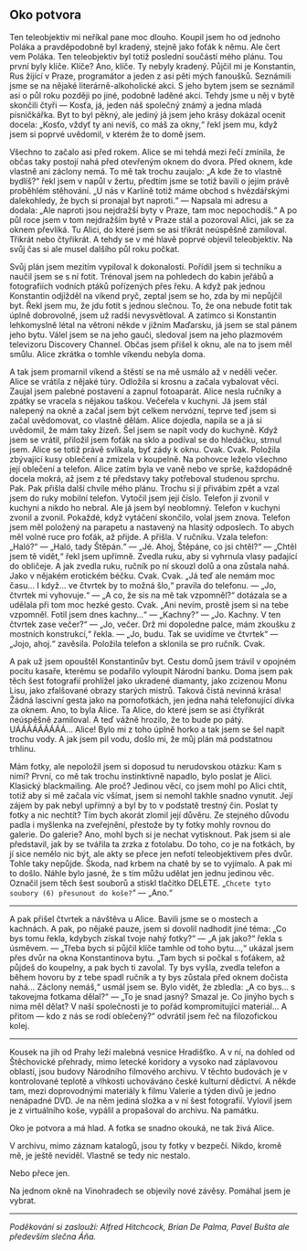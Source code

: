 ## Oko potvora

Ten teleobjektiv mi neříkal pane moc dlouho. Koupil jsem ho od jednoho Poláka a pravděpodobně byl kradený, stejně jako foťák k němu. Ale čert vem Poláka.
Ten teleobjektiv byl totiž poslední součástí mého plánu. Tou první byly klíče.
Klíče? Ano, klíče. Ty nebyly kradený. Půjčil mi je Konstantin, Rus žijící v Praze, programátor a jeden z asi pěti mých fanoušků. Seznámili jsme se na nějaké literárně-alkoholické akci. S jeho bytem jsem se seznámil asi o půl roku později po jiné, podobně laděné akci. Tehdy jsme u něj v bytě skončili čtyři — Kosťa, já, jeden náš společný známý a jedna mladá písničkářka. Byt to byl pěkný, ale jediný já jsem jeho krásy dokázal ocenit docela: „Kosťo, vždyť ty ani nevíš, co máš za okny,“ řekl jsem mu, když jsem si poprvé uvědomil, v kterém že to domě jsem.

Všechno to začalo asi před rokem. Alice se mi tehdá mezi řečí zmínila, že občas taky postojí nahá před otevřeným oknem do dvora. Před oknem, kde vlastně ani záclony nemá.
To mě tak trochu zaujalo: „A kde že to vlastně bydlíš?“ řekl jsem v napůl v žertu, předtím jsme se totiž bavili o jejím právě proběhlém stěhování. „U nás v Karlíně totiž máme obchod s hvězdářskými dalekohledy, že bych si pronajal byt naproti.“ — Napsala mi adresu a dodala: „Ale naproti jsou nejdražší byty v Praze, tam moc nepochodíš.“
A po půl roce jsem v tom nejdražším bytě v Praze stál a pozoroval Alici, jak se za oknem převlíká. Tu Alici, do které jsem se asi třikrát neúspěšně zamiloval.
Třikrát nebo čtyřikrát.
A tehdy se v mé hlavě poprvé objevil teleobjektiv. Na svůj čas si ale musel dalšího půl roku počkat.

Svůj plán jsem mezitím vypiloval k dokonalosti. Pořídil jsem si techniku a naučil jsem se s ní fotit. Trénoval jsem na pohledech do kabin jeřábů a fotografiích vodních ptáků pořízených přes řeku.
A když pak jednou Konstantin odjížděl na víkend pryč, zeptal jsem se ho, zda by mi nepůjčil byt. Řekl jsem mu, že jdu fotit s jednou slečnou. To, že ona nebude fotit tak úplně dobrovolně, jsem už radši nevysvětloval.
A zatímco si Konstantin lehkomyslně létal na větroni někde v jižním Maďarsku, já jsem se stal pánem jeho bytu. Válel jsem se na jeho gauči, sledoval jsem na jeho plazmovém televizoru Discovery Channel. Občas jsem přišel k oknu, ale na to jsem měl smůlu. Alice zkrátka o tomhle víkendu nebyla doma.

A tak jsem promarnil víkend a štěstí se na mě usmálo až v neděli večer.
Alice se vrátila z nějaké túry. Odložila si krosnu a začala vybalovat věci. Zaujal jsem palebné postavení a zapnul fotoaparát. Alice nesla ručníky a zpátky se vracela s nějakou taškou. Večeřela v kuchyni. Já jsem stál nalepený na okně a začal jsem být celkem nervózní, teprve teď jsem si začal uvědomovat, co vlastně dělám. Alice dojedla, napila se a já si uvědomil, že mám taky žízeň. Šel jsem se napít vody do kuchyně.
Když jsem se vrátil, přiložil jsem foťák na sklo a podíval se do hledáčku, strnul jsem. Alice se totiž právě svlíkala, byť zády k oknu.
Cvak. Cvak.
Položila zbývající kusy oblečení a zmizela v koupelně.
Na pohovce leželo všechno její oblečení a telefon. Alice zatím byla ve vaně nebo ve sprše, každopádně docela mokrá, až jsem z té představy taky potřeboval studenou sprchu.
Pak. Pak přišla další chvíle mého plánu. Trochu si jí přivábim zpět a vzal jsem do ruky mobilní telefon.
Vytočil jsem její číslo. Telefon jí zvonil v kuchyni a nikdo ho nebral. Ale já jsem byl neoblomný.
Telefon v kuchyni zvonil a zvonil. Pokaždé, když vytáčení skončilo, volal jsem znova. Telefon jsem měl položený na parapetu a nastavený na hlasitý odposlech. To abych měl volné ruce pro foťák, až přijde.
A přišla. V ručníku. Vzala telefon: „Haló?“ — „Haló, tady Štěpán.“ — „Jé. Ahoj, Štěpáne, co jsi chtěl?“ — „Chtěl jsem tě vidět,“ řekl jsem upřímně.
Zvedla ruku, aby si vyhrnula vlasy padající do obličeje. A jak zvedla ruku, ručník po ní skouzl dolů a ona zůstala nahá. Jako v nějakém erotickém béčku. Cvak. Cvak.
„Já teď ale nemám moc času… I když… ve čtvrtek by to možná šlo,“ pravila do telefonu. — „Jo, čtvrtek mi vyhovuje.“ — „A co, že sis na mě tak vzpomněl?“ dotázala se a udělala při tom moc hezké gesto. Cvak.
„Ani nevím, prostě jsem si na tebe vzpomněl. Fotil jsem dnes kachny…“ — „Kachny?“ — „Jo. Kachny. V ten čtvrtek zase večer?“ — „Jo, večer. Drž mi dopoledne palce, mám zkoušku z mostních konstrukcí,“ řekla. — „Jo, budu. Tak se uvidíme ve čtvrtek“ — „Jojo, ahoj.“ zavěsila. Položila telefon a sklonila se pro ručník.
Cvak.

A pak už jsem opouštěl Konstantinův byt. Cestu domů jsem trávil v opojném pocitu kasaře, kterému se podařilo vyloupit Národní banku.
Doma jsem pak těch šest fotografií prohlížel jako ukradené diamanty, jako zcizenou Monu Lisu, jako zfalšované obrazy starých mistrů. Taková čistá nevinná krása! Žádná lascivní gesta jako na pornofotkách, jen jedna nahá telefonující dívka za oknem.
Ano, to byla Alice. Ta Alice, do které jsem se asi čtyřikrát neúspěšně zamiloval. A teď vážně hrozilo, že to bude po pátý.
UÁÁÁÁÁÁÁÁÁ… Alice!
Bylo mi z toho úplně horko a tak jsem se šel napít trochu vody. A jak jsem pil vodu, došlo mi, že můj plán má podstatnou trhlinu.

Mám fotky, ale nepoložil jsem si doposud tu nerudovskou otázku: Kam s nimi?
První, co mě tak trochu instinktivně napadlo, bylo poslat je Alici. Klasický blackmailing.
Ale proč? Jedinou věcí, co jsem mohl po Alici chtít, totiž aby si mě začala víc všímat, jsem si nemohl takhle snadno vynutit. Její zájem by pak nebyl upřímný a byl by to v podstatě trestný čin.
Poslat ty fotky a nic nechtít? Tím bych akorát zlomil její důvěru. Ze stejného důvodu padla i myšlenka na zveřejnění, přestože by ty fotky mohly rovnou do galerie.
Do galerie? Ano, mohl bych si je nechat vytisknout. Pak jsem si ale představil, jak by se tvářila ta zrzka z fotolabu. Do toho, co je na fotkách, by jí sice nemělo nic být, ale akty se přece jen nefotí teleobjektivem přes dvůr.
Tohle taky nepůjde. Škoda, nad krbem na chatě by se to vyjímalo.
A pak mi to došlo. Náhle bylo jasné, že s tím můžu udělat jen jednu jedinou věc.
Označil jsem těch šest souborů a stiskl tlačítko DELETE. „`Chcete tyto soubory (6) přesunout do koše?`“ — „Ano.“

* * *

A pak přišel čtvrtek a návštěva u Alice. Bavili jsme se o mostech a kachnách. A pak, po nějaké pauze, jsem si dovolil nadhodit jiné téma: „Co bys tomu řekla, kdybych získal tvoje nahý fotky?“ — „A jak jako?“ řekla s úsměvem. — „Třeba bych si půjčil klíče tamhle od toho bytu…,“ ukázal jsem přes dvůr na okna Konstantinova bytu. „Tam bych si počkal s foťákem, až půjdeš do koupelny, a pak bych ti zavolal. Ty bys vyšla, zvedla telefon a během hovoru by z tebe spadl ručník a ty bys zůstala před oknem dočista nahá… Záclony nemáš,“ usmál jsem se.
Bylo vidět, že zbledla: „A co bys… s takovejma fotkama dělal?“ — „To je snad jasný? Smazal je. Co jinýho bych s nima měl dělat? V naší společnosti je to pořád kompromitující materiál… A přitom — kdo z nás se rodí oblečený?“ odvrátil jsem řeč na filozofickou kolej.

* * *

Kousek na jih od Prahy leží malebná vesnice Hradišťko. A v ní, na dohled od Štěchovické přehrady, mimo letecké koridory a vysoko nad záplavovou oblastí, jsou budovy Národního filmového archivu. V těchto budovách je v kontrolované teplotě a vlhkosti uchováváno české kulturní dědictví. A někde tam, mezi doprovodnými materiály k filmu Valerie a týden divů je jedno nenápadné DVD. Je na něm jediná složka a v ní šest fotografií. Vylovil jsem je z virtuálního koše, vypálil a propašoval do archivu. Na památku.

Oko je potvora a má hlad. A fotka se snadno okouká, ne tak živá Alice.

V archivu, mimo záznam katalogů, jsou ty fotky v bezpečí. Nikdo, kromě mě, je ještě neviděl. Vlastně se tedy nic nestalo.

Nebo přece jen.

Na jednom okně na Vinohradech se objevily nové závěsy. Pomáhal jsem je vybrat.

* * *

*Poděkování si zaslouží: Alfred Hitchcock, Brian De Palma, Pavel Bušta ale především slečna Áňa.*
